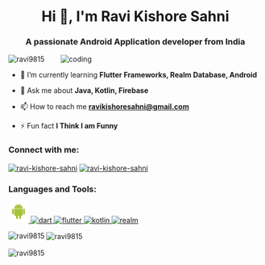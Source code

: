 <h1 align="center">Hi 👋, I'm Ravi Kishore Sahni</h1>
<h3 align="center">A passionate Android Application developer from India</h3>

<img align="right" alt="coding" width="400" src="https://cdn.prod.website-files.com/61ebe5f773be1acd620f8208/61fa3997c8a7f531e18d4e67_man-coding-on-laptop.gif">  

<p align="left"> <img src="https://komarev.com/ghpvc/?username=ravi9815&label=Profile%20views&color=0e75b6&style=flat" alt="ravi9815" /> </p>

- 🌱 I’m currently learning **Flutter Frameworks, Realm Database, Android**

- 💬 Ask me about **Java, Kotlin, Firebase**

- 📫 How to reach me **ravikishoresahni@gmail.com**

- ⚡ Fun fact **I Think I am Funny**

<h3 align="left">Connect with me:</h3>
<p align="left">
<a href="https://linkedin.com/in/ravi-kishore-sahni" target="blank"><img align="center" src="https://raw.githubusercontent.com/rahuldkjain/github-profile-readme-generator/master/src/images/icons/Social/linked-in-alt.svg" alt="ravi-kishore-sahni" height="30" width="40" /></a>
<a href="https://stackoverflow.com/users/ravi-kishore-sahni" target="blank"><img align="center" src="https://raw.githubusercontent.com/rahuldkjain/github-profile-readme-generator/master/src/images/icons/Social/stack-overflow.svg" alt="ravi-kishore-sahni" height="30" width="40" /></a>
</p>

<h3 align="left">Languages and Tools:</h3>
<p align="left"> <a href="https://developer.android.com" target="_blank" rel="noreferrer"> <img src="https://raw.githubusercontent.com/devicons/devicon/master/icons/android/android-original-wordmark.svg" alt="android" width="40" height="40"/> </a> <a href="https://dart.dev" target="_blank" rel="noreferrer"> <img src="https://www.vectorlogo.zone/logos/dartlang/dartlang-icon.svg" alt="dart" width="40" height="40"/> </a> <a href="https://flutter.dev" target="_blank" rel="noreferrer"> <img src="https://www.vectorlogo.zone/logos/flutterio/flutterio-icon.svg" alt="flutter" width="40" height="40"/> </a> <a href="https://kotlinlang.org" target="_blank" rel="noreferrer"> <img src="https://www.vectorlogo.zone/logos/kotlinlang/kotlinlang-icon.svg" alt="kotlin" width="40" height="40"/> </a> <a href="https://realm.io/" target="_blank" rel="noreferrer"> <img src="https://raw.githubusercontent.com/bestofjs/bestofjs-webui/8665e8c267a0215f3159df28b33c365198101df5/public/logos/realm.svg" alt="realm" width="40" height="40"/> </a> </p>

<p><img align="left" src="https://github-readme-stats.vercel.app/api/top-langs?username=ravi9815&show_icons=true&locale=en&layout=compact" alt="ravi9815" /></p>

<p>&nbsp;<img align="center" src="https://github-readme-stats.vercel.app/api?username=ravi9815&show_icons=true&locale=en" alt="ravi9815" /></p>

<p><img align="center" src="https://github-readme-streak-stats.herokuapp.com/?user=ravi9815&" alt="ravi9815" /></p>
